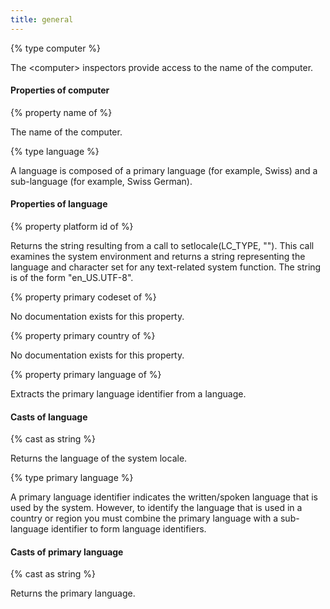 ```yaml
---
title: general
---
```


{% type computer %}

The &lt;computer&gt; inspectors provide access to the name of the computer.

#### Properties of computer

{% property name of <computer> %}

The name of the computer.

{% type language %}

A language is composed of a primary language (for example, Swiss) and a sub-language (for example, Swiss German).

#### Properties of language

{% property platform id of <language> %}

Returns the string resulting from a call to setlocale(LC_TYPE, &quot;&quot;). This call examines the system environment and returns a string representing the language and character set for any text-related system function. The string is of the form &quot;en_US.UTF-8&quot;.

{% property primary codeset of <language> %}

No documentation exists for this property.

{% property primary country of <language> %}

No documentation exists for this property.

{% property primary language of <language> %}

Extracts the primary language identifier from a language.

#### Casts of language

{% cast <language> as string %}

Returns the language of the system locale.

{% type primary language %}

A primary language identifier indicates the written/spoken language that is used by the system. However, to identify the language that is used in a country or region you must combine the primary language with a sub-language identifier to form language identifiers.

#### Casts of primary language

{% cast <primary language> as string %}

Returns the primary language.

